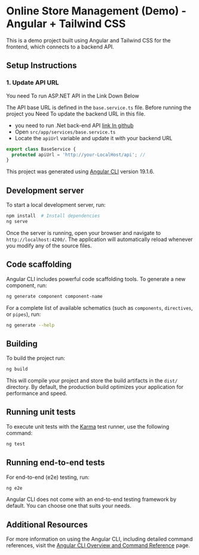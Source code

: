 # Online Store Management (Demo) - Angular + Tailwind CSS  

This is a demo project built using Angular and Tailwind CSS for the frontend, which connects to a backend API.  

## Setup Instructions  

### 1. Update API URL  
You need To run ASP.NET API in the Link Down Below 

The API base URL is defined in the `base.service.ts` file. Before running the project  you Need To  update the backend URL in this file.  

- you need to run .Net back-end API [link In github](https://github.com/mark701/BackEnd-NetAPi)  
- Open `src/app/services/base.service.ts`  
- Locate the `apiUrl` variable and update it with your backend URL  

```typescript
export class BaseService {
  protected apiUrl = 'http://your-LocalHost/api'; //
}

```


This project was generated using [Angular CLI](https://github.com/angular/angular-cli) version 19.1.6.

## Development server

To start a local development server, run:

```bash
npm install  # Install dependencies  
ng serve
```

Once the server is running, open your browser and navigate to `http://localhost:4200/`. The application will automatically reload whenever you modify any of the source files.

## Code scaffolding

Angular CLI includes powerful code scaffolding tools. To generate a new component, run:

```bash
ng generate component component-name
```
For a complete list of available schematics (such as `components`, `directives`, or `pipes`), run:

```bash
ng generate --help
```

## Building

To build the project run:

```bash
ng build
```

This will compile your project and store the build artifacts in the `dist/` directory. By default, the production build optimizes your application for performance and speed.

## Running unit tests

To execute unit tests with the [Karma](https://karma-runner.github.io) test runner, use the following command:

```bash
ng test
```

## Running end-to-end tests

For end-to-end (e2e) testing, run:

```bash
ng e2e
```

Angular CLI does not come with an end-to-end testing framework by default. You can choose one that suits your needs.

## Additional Resources

For more information on using the Angular CLI, including detailed command references, visit the [Angular CLI Overview and Command Reference](https://angular.dev/tools/cli) page.
